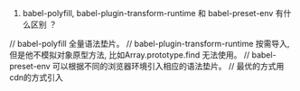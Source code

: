 1. babel-polyfill, babel-plugin-transform-runtime 和 babel-preset-env 有什么区别 ？
 
  // babel-polyfill                   全量语法垫片。
  // babel-plugin-transform-runtime   按需导入, 但是他不模拟对象原型方法, 比如Array.prototype.find 无法使用。
  // babel-preset-env                 可以根据不同的浏览器环境引入相应的语法垫片。
  // 最优的方式用cdn的方式引入            

